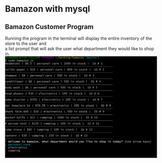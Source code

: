 # Bamazon with mysql
## Bamazon Customer Program
Running the program in the terminal will display the entire inventory of the store to the user and <br>
a list prompt that will ask the user what department they would like to shop in.<br>
![listPrompt](images/bamazonCi.PNG?raw=true "products and list prompt")
